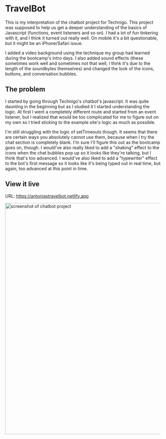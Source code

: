# TravelBot

This is my interpretation of the chatbot project for Technigo. This project was supposed to help us get a deeper understanding of the basics of Javascript (functions, event listeners and so on). I had a lot of fun tinkering with it, and I think it turned out really well. On mobile it's a bit questionable, but it might be an iPhone/Safari issue.

I added a video background using the technique my group had learned during the bootcamp's intro days. I also added sound effects (these sometimes work well and sometimes not that well, I think it's due to the length of the soundbytes themselves) and changed the look of the icons, buttons, and conversation bubbles.

## The problem

I started by going through Technigo's chatbot's javascript. It was quite daunting in the beginning but as I studied it I started understanding the logic. At first I went a completely different route and started from an event listener, but I realized that would be too complicated for me to figure out on my own so I tried sticking to the example site's logic as much as possible.

I'm still struggling with the logic of setTimeouts though. It seems that there are certain ways you absolutely cannot use them, because when I try the chat section is completely blank. I'm sure I'll figure this out as the bootcamp goes on, though. I would've also really liked to add a "shaking" effect to the icons when the chat bubbles pop up so it looks like they're talking, but I think that's too advanced. I would've also liked to add a "typewriter" effect to the bot's first message so it looks like it's being typed out in real time, but again, too advanced at this point in time.

## View it live

URL: https://antoniastravelbot.netlify.app

<img width="749" alt="screenshot of chatbot project" src="https://user-images.githubusercontent.com/95037306/218323898-4e3e921d-2254-4db0-a7d5-99fc4d68cfc2.png">
